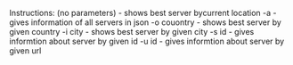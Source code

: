 Instructions:
(no parameters) - shows best server bycurrent location
-a - gives information of all servers in json
-o couontry - shows best server by given country
-i city - shows best server by given city
-s id - gives informtion about server by given id
-u id - gives informtion about server by given url
